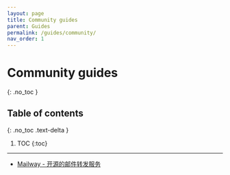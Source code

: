 ```yaml
---
layout: page
title: Community guides
parent: Guides
permalink: /guides/community/
nav_order: 1
---
```


# Community guides
{: .no_toc }

## Table of contents
{: .no_toc .text-delta }

1. TOC
{:toc}

---

- [Mailway - 开源的邮件转发服务](https://www.httpsmail.com/mailway.html)
